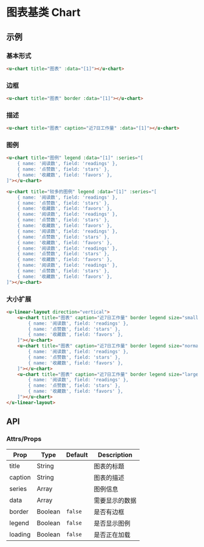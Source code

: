 # 图表基类 Chart

## 示例
### 基本形式

``` html
<u-chart title="图表" :data="[1]"></u-chart>
```

### 边框

``` html
<u-chart title="图表" border :data="[1]"></u-chart>
```

### 描述
``` html
<u-chart title="图表" caption="近7日工作量" :data="[1]"></u-chart>
```

### 图例

``` html
<u-chart title="图例" legend :data="[1]" :series="[
    { name: '阅读数', field: 'readings' },
    { name: '点赞数', field: 'stars' },
    { name: '收藏数', field: 'favors' },
]"></u-chart>
```

``` html
<u-chart title="较多的图例" legend :data="[1]" :series="[
    { name: '阅读数', field: 'readings' },
    { name: '点赞数', field: 'stars' },
    { name: '收藏数', field: 'favors' },
    { name: '阅读数', field: 'readings' },
    { name: '点赞数', field: 'stars' },
    { name: '收藏数', field: 'favors' },
    { name: '阅读数', field: 'readings' },
    { name: '点赞数', field: 'stars' },
    { name: '收藏数', field: 'favors' },
    { name: '阅读数', field: 'readings' },
    { name: '点赞数', field: 'stars' },
    { name: '收藏数', field: 'favors' },
    { name: '阅读数', field: 'readings' },
    { name: '点赞数', field: 'stars' },
    { name: '收藏数', field: 'favors' },
]"></u-chart>
```

### 大小扩展

``` html
<u-linear-layout direction="vertical">
    <u-chart title="图表" caption="近7日工作量" border legend size="small" :data="[1]" :series="[
        { name: '阅读数', field: 'readings' },
        { name: '点赞数', field: 'stars' },
        { name: '收藏数', field: 'favors' },
    ]"></u-chart>
    <u-chart title="图表" caption="近7日工作量" border legend size="normal" :data="[1]" :series="[
        { name: '阅读数', field: 'readings' },
        { name: '点赞数', field: 'stars' },
        { name: '收藏数', field: 'favors' },
    ]"></u-chart>
    <u-chart title="图表" caption="近7日工作量" border legend size="large" :data="[1]" :series="[
        { name: '阅读数', field: 'readings' },
        { name: '点赞数', field: 'stars' },
        { name: '收藏数', field: 'favors' },
    ]"></u-chart>
</u-linear-layout>
```

## API

### Attrs/Props

| Prop | Type | Default | Description |
| --------- | ---- | ------- | ----------- |
| title | String |  | 图表的标题 |
| caption | String |  | 图表的描述 |
| series | Array |  | 图例信息 |
| data | Array |  | 需要显示的数据 |
| border | Boolean | `false` | 是否有边框 |
| legend | Boolean | `false` | 是否显示图例 |
| loading | Boolean | `false` | 是否正在加载 |
